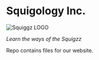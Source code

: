 # Squigology Inc.

![Squiggz LOGO](https://avatars.githubusercontent.com/u/86977524?s=200&v=4)

*Learn the ways of the Squigzz*

Repo contains files for our website.
